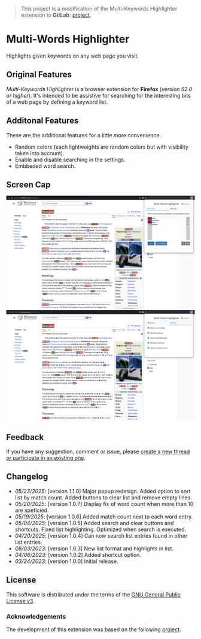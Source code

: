 > This project is a modification of the Multi-Keywords Highlighter extension to **GitLab**: [project](https://github.com/ivanruvalcaba/multi-keywords-highlighter).

# Multi-Words Highlighter

Highlights given keywords on any web page you visit.

## Original Features
*Multi-Keywords Highlighter* is a browser extension for **Firefox** (*version 52.0 or higher*). It's intended to be assistive for searching for the interesting bits of a web page by defining a keyword list.

## Additonal Features
These are the additional features for a little more convenience.
- Random colors (each lightweights are random colors but with visibility taken into account).
- Enable and disable searching in the settings.
- Embbeded word search.

## Screen Cap
![](doc/img/capturev110_1.png)
![](doc/img/capturev110_2.png)

## Feedback
If you have any suggestion, comment or issue, please [create a new thread or participate in an existing one](https://github.com/ncrouzier/multi-search-highlighter/issues).

## Changelog

- *05/23/2025*: [version 1.1.0] Major popup redesign. Added option to sort list by match count. Added buttons to clear list and remove empty lines. 
- *05/20/2025*: [version 1.0.7] Display fix of word count when more than 10 are speficied.
- *05/19/2025*: [version 1.0.6] Added match count next to each word entry.
- *05/04/2025*: [version 1.0.5] Added search and clear buttons and shortcuts. Fixed list highlighting. Optimized when search is executed.
- *04/20/2025*: [version 1.0.4] Can now search list entries found in other list entries.
- *08/03/2023*: [version 1.0.3] New list format and highlights in list.
- *04/06/2023*: [version 1.0.2] Added shortcut option.
- *03/24/2023*: [version 1.0.0] Initial release.

## License

This software is distributed under the terms of the [GNU General Public License v3](https://www.gnu.org/licenses/gpl-3.0.en.html).

### Acknowledgements

The development of this extension was based on the following [project](https://github.com/wrzlbrmft/chrome-keywords-highlighter).
